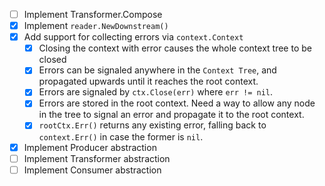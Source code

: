 - [ ] Implement Transformer.Compose
- [x] Implement `reader.NewDownstream()`
- [x] Add support for collecting errors via `context.Context`
  - [x] Closing the context with error causes the whole context tree to be closed
  - [x] Errors can be signaled anywhere in the `Context Tree`, and propagated
  upwards until it reaches the root context.
  - [x] Errors are signaled by `ctx.Close(err)` where `err != nil`.
  - [x] Errors are stored in the root context. Need a way to allow any node in the
  tree to signal an error and propagate it to the root context.
  - [x] `rootCtx.Err()` returns any existing error, falling back to `context.Err()`
  in case the former is `nil`.
- [x] Implement Producer abstraction
- [ ] Implement Transformer abstraction
- [ ] Implement Consumer abstraction
